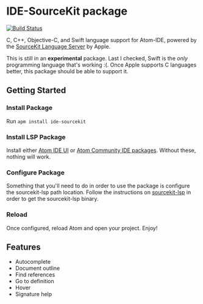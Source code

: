 # IDE-SourceKit package

[![Build Status](https://badgen.net/travis/atom-ide-community/ide-sourcekit/master)](https://travis-ci.org/atom-ide-community/ide-sourcekit)

C, C++, Objective-C, and Swift language support for Atom-IDE, powered by the [SourceKit Language Server](https://github.com/apple/sourcekit-lsp) by Apple.

This is still in an **experimental** package. Last I checked, Swift is the _only_ programming language that's working :(. Once Apple supports C languages better, this package should be able to support it.

## Getting Started

### Install Package
Run `apm install ide-sourcekit`

### Install LSP Package

Install either [Atom IDE UI](atom://settings-view/show-package?package=atom-ide-ui) or [Atom Community IDE packages](https://atom-ide-community.github.io). Without these, nothing will work.

### Configure Package
Something that you'll need to do in order to use the package is configure the sourcekit-lsp path location. Follow the instructions on [sourcekit-lsp](https://github.com/apple/sourcekit-lsp) in order to get the sourcekit-lsp binary.

### Reload

Once configured, reload Atom and open your project. Enjoy!

## Features

- Autocomplete
- Document outline
- Find references
- Go to definition
- Hover
- Signature help

